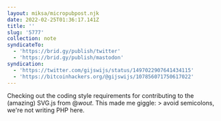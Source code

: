 ```yaml
---
layout: miksa/micropubpost.njk
date: 2022-02-25T01:36:17.141Z
title: ''
slug: '5777'
collection: note
syndicateTo:
  - 'https://brid.gy/publish/twitter'
  - 'https://brid.gy/publish/mastodon'
syndication:
  - 'https://twitter.com/gijswijs/status/1497022907641434115'
  - 'https://bitcoinhackers.org/@gijswijs/107856071750617022'
---
```

Checking out the coding style requirements for contributing to the (amazing) SVG.js from @_wout_. This made me giggle:
&gt; avoid semicolons, we&#39;re not writing PHP here.
